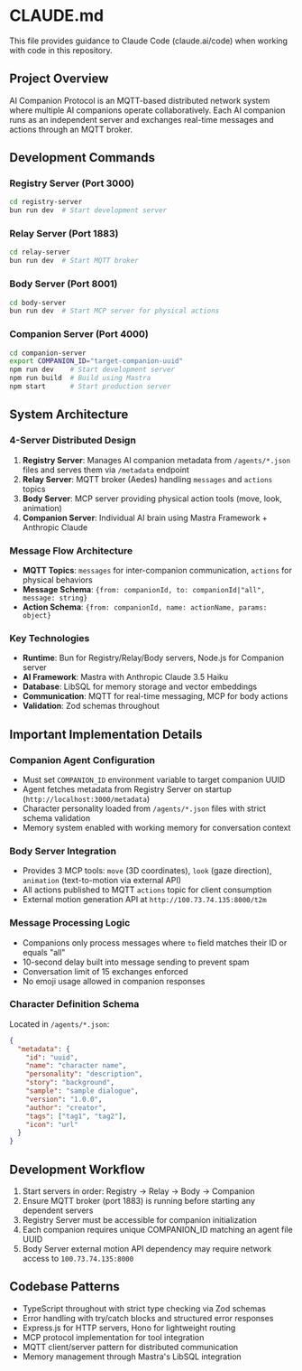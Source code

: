 # CLAUDE.md

This file provides guidance to Claude Code (claude.ai/code) when working with code in this repository.

## Project Overview

AI Companion Protocol is an MQTT-based distributed network system where multiple AI companions operate collaboratively. Each AI companion runs as an independent server and exchanges real-time messages and actions through an MQTT broker.

## Development Commands

### Registry Server (Port 3000)
```bash
cd registry-server
bun run dev  # Start development server
```

### Relay Server (Port 1883) 
```bash
cd relay-server
bun run dev  # Start MQTT broker
```

### Body Server (Port 8001)
```bash
cd body-server
bun run dev  # Start MCP server for physical actions
```

### Companion Server (Port 4000)
```bash
cd companion-server
export COMPANION_ID="target-companion-uuid"
npm run dev    # Start development server
npm run build  # Build using Mastra
npm start      # Start production server
```

## System Architecture

### 4-Server Distributed Design

1. **Registry Server**: Manages AI companion metadata from `/agents/*.json` files and serves them via `/metadata` endpoint
2. **Relay Server**: MQTT broker (Aedes) handling `messages` and `actions` topics
3. **Body Server**: MCP server providing physical action tools (move, look, animation)
4. **Companion Server**: Individual AI brain using Mastra Framework + Anthropic Claude

### Message Flow Architecture

- **MQTT Topics**: `messages` for inter-companion communication, `actions` for physical behaviors
- **Message Schema**: `{from: companionId, to: companionId|"all", message: string}`
- **Action Schema**: `{from: companionId, name: actionName, params: object}`

### Key Technologies

- **Runtime**: Bun for Registry/Relay/Body servers, Node.js for Companion server
- **AI Framework**: Mastra with Anthropic Claude 3.5 Haiku
- **Database**: LibSQL for memory storage and vector embeddings
- **Communication**: MQTT for real-time messaging, MCP for body actions
- **Validation**: Zod schemas throughout

## Important Implementation Details

### Companion Agent Configuration
- Must set `COMPANION_ID` environment variable to target companion UUID
- Agent fetches metadata from Registry Server on startup (`http://localhost:3000/metadata`)
- Character personality loaded from `/agents/*.json` files with strict schema validation
- Memory system enabled with working memory for conversation context

### Body Server Integration
- Provides 3 MCP tools: `move` (3D coordinates), `look` (gaze direction), `animation` (text-to-motion via external API)
- All actions published to MQTT `actions` topic for client consumption
- External motion generation API at `http://100.73.74.135:8000/t2m`

### Message Processing Logic
- Companions only process messages where `to` field matches their ID or equals "all"
- 10-second delay built into message sending to prevent spam
- Conversation limit of 15 exchanges enforced
- No emoji usage allowed in companion responses

### Character Definition Schema
Located in `/agents/*.json`:
```json
{
  "metadata": {
    "id": "uuid",
    "name": "character name", 
    "personality": "description",
    "story": "background",
    "sample": "sample dialogue",
    "version": "1.0.0",
    "author": "creator",
    "tags": ["tag1", "tag2"],
    "icon": "url"
  }
}
```

## Development Workflow

1. Start servers in order: Registry → Relay → Body → Companion
2. Ensure MQTT broker (port 1883) is running before starting any dependent servers
3. Registry Server must be accessible for companion initialization
4. Each companion requires unique COMPANION_ID matching an agent file UUID
5. Body Server external motion API dependency may require network access to `100.73.74.135:8000`

## Codebase Patterns

- TypeScript throughout with strict type checking via Zod schemas
- Error handling with try/catch blocks and structured error responses
- Express.js for HTTP servers, Hono for lightweight routing
- MCP protocol implementation for tool integration
- MQTT client/server pattern for distributed communication
- Memory management through Mastra's LibSQL integration